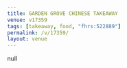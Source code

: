 ```yaml
---
title: GARDEN GROVE CHINESE TAKEAWAY
venue: v17359
tags: [takeaway, food, "fhrs:522889"]
permalink: /v/17359/
layout: venue
---
```

null